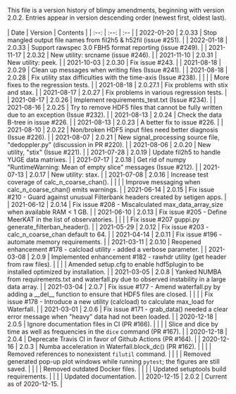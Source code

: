 This file is a version history of blimpy amendments, beginning with version 2.0.2.  Entries appear in version descending order (newest first, oldest last).
<br>
<br>
|    Date    | Version | Contents |
| :--: | :--: | :-- |
| 2022-01-20 | 2.0.33 | Stop mangled output file names from fil2h5 & h52fil (issue #251).  |
| 2022-01-18 | 2.0.33 | Support rawspec 3.0 FBH5 format reporting (issue #249).  |
| 2021-11-17 | 2.0.32 | New utility: srcname (issue #246).  |
| 2021-11-10 | 2.0.31 | New utility: peek.  |
| 2021-10-03 | 2.0.30 | Fix issue #243.  |
| 2021-08-18 | 2.0.29 | Clean up messages when writing files (Issue #241).  |
| 2021-08-18 | 2.0.28 | Fix utility stax difficulties with the time-axis (Issue #238).  |
| | | More fixes to the regression tests. |
| 2021-08-18 | 2.0.27.1 | Fix problems with stix and stax.  |
| 2021-08-17 | 2.0.27 | Fix problems in various regression tests.  |
| 2021-08-17 | 2.0.26 | Implement requirements_test.txt (Issue #234).  |
| 2021-08-16 | 2.0.25 | Try to remove HDF5 files that cannot be fully written due to an exception (Issue #232).  |
| 2021-08-13 | 2.0.24 | Check the data B-tree in issue #226.  |
| 2021-08-13 | 2.0.23 | A better fix to issue #226.  |
| 2021-08-10 | 2.0.22 | Non/broken HDF5 input files need better diagnosis (Issue #226).  |
| 2021-08-07 | 2.0.21 | New signal_processing source file, "dedoppler.py" (discussion in PR #220).  |
| 2021-08-06 | 2.0.20 | New utility, "stix" (Issue #221).  |
| 2021-07-28 | 2.0.19 | Update fil2h5 to handle YUGE data matrixes.  |
| 2021-07-17 | 2.0.18 | Get rid of numpy "RuntimeWarning: Mean of empty slice" messages (Issue #212).  |
| 2021-07-13 | 2.0.17 | New utility: stax.  |
| 2021-07-08 | 2.0.16 | Increase test coverage of calc_n_coarse_chan().  |
| | | Improve messaging when calc_n_coarse_chan() emits warnings. |
| 2021-06-14 | 2.0.15 | Fix issue #210 - Guard against unusual Filterbank headers created by setigen apps.  |
| 2021-06-12 | 2.0.14 | Fix issue #208 - Miscalculated max_data_array_size when available RAM < 1 GB.  |
| 2021-06-10 | 2.0.13 | Fix issue #205 - Define MeerKAT in the list of observatories. |
| | | Fix issue #207 guppi.py generate_filterban_header(). |
| 2021-05-29 | 2.0.12 | Fix issue #203 - calc_n_coarse_chan default to 64. |
| 2021-04-14 | 2.0.11 | Fix issue #196 - automate memory requirements. |
| 2021-03-11 | 2.0.10 | Reopened enhancement #178 - calcload utility - added a verbose parameter. |
| 2021-03-08 | 2.0.9 | Implemented enhancement #182 - rawhdr utility (get header from raw files). |
| | | Amended setup.cfg to enable hdf5plugin to be installed optimized by installation. |
| 2021-03-05 | 2.0.8 | Yanked NUMBA from requirements.txt and waterfall.py due to observed instability in a large data array. |
| 2021-03-04 | 2.0.7 | Fix issue #177 - Amend waterfall.py by adding a \_\_del\_\_ function to ensure that HDF5 files are closed. |
| | | Fix issue #178 - Introduce a new utility (calcload) to calculate max_load for Waterfall. |
| 2021-03-01 | 2.0.6 | Fix issue #171 - grab_data() needed a clear error message when "heavy" data had not been loaded. |
| 2020-12-18 | 2.0.5 | Ignore documentation files in CI (PR #166). |
| | | Slice and dice by time as well as frequencies in the `dice` command (PR #167). |
| 2020-12-18 | 2.0.4 | Deprecate Travis CI in favor of Github Actions (PR #164). |
| 2020-12-16 | 2.0.3 | Numba acceleration in Waterfall.block_dc() (PR #162). |
| | | Removed references to nonexistent `filutil` command. |
| | | Removed generated pop-up plot windows while running `pytest`; the figures are still saved. |
| | | Removed outdated Docker files. |
| | | Updated setuptools build requirements. |
| | | Updated documentation. |
| 2020-12-15 | 2.0.2  | Current as of 2020-12-15. |
